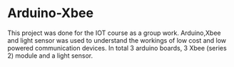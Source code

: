 # Arduino-Xbee
This project was done for the IOT course as a group work. Arduino,Xbee and 
light sensor was used to understand the workings of low cost and low powered 
communication devices. In total 3 arduino boards, 3 Xbee (series 2) module and a 
light sensor.
